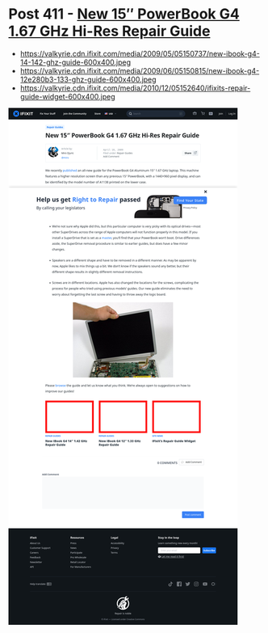 # Post 411 - [New 15&#8243; PowerBook G4 1.67 GHz Hi-Res Repair Guide](https://www.ifixit.com/News/411/new-15-powerbook-g4-167-hi-res-guide)

- https://valkyrie.cdn.ifixit.com/media/2009/05/05150737/new-ibook-g4-14-142-ghz-guide-600x400.jpeg
- https://valkyrie.cdn.ifixit.com/media/2009/06/05150815/new-ibook-g4-12e280b3-133-ghz-guide-600x400.jpeg
- https://valkyrie.cdn.ifixit.com/media/2010/12/05152640/ifixits-repair-guide-widget-600x400.jpeg

![screencap](screenshots/5735a1a1-a996-4ea6-95ff-7198ed48f751.png)
